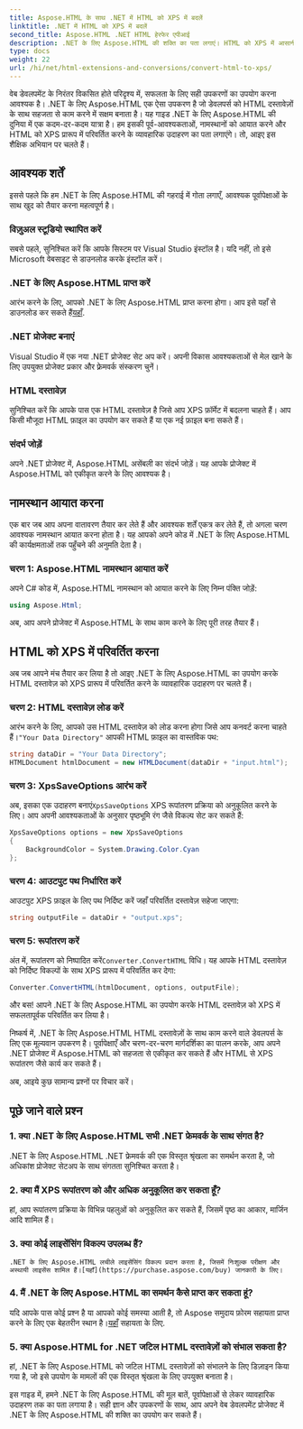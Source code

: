 ```yaml
---
title: Aspose.HTML के साथ .NET में HTML को XPS में बदलें
linktitle: .NET में HTML को XPS में बदलें
second_title: Aspose.HTML .NET HTML हेरफेर एपीआई
description: .NET के लिए Aspose.HTML की शक्ति का पता लगाएं। HTML को XPS में आसानी से बदलें। पूर्वापेक्षाएँ, चरण-दर-चरण मार्गदर्शिका और FAQ शामिल हैं।
type: docs
weight: 22
url: /hi/net/html-extensions-and-conversions/convert-html-to-xps/
---
```


वेब डेवलपमेंट के निरंतर विकसित होते परिदृश्य में, सफलता के लिए सही उपकरणों का उपयोग करना आवश्यक है। .NET के लिए Aspose.HTML एक ऐसा उपकरण है जो डेवलपर्स को HTML दस्तावेज़ों के साथ सहजता से काम करने में सक्षम बनाता है। यह गाइड .NET के लिए Aspose.HTML की दुनिया में एक कदम-दर-कदम यात्रा है। हम इसकी पूर्व-आवश्यकताओं, नामस्थानों को आयात करने और HTML को XPS प्रारूप में परिवर्तित करने के व्यावहारिक उदाहरण का पता लगाएंगे। तो, आइए इस शैक्षिक अभियान पर चलते हैं।

## आवश्यक शर्तें

इससे पहले कि हम .NET के लिए Aspose.HTML की गहराई में गोता लगाएँ, आवश्यक पूर्वापेक्षाओं के साथ खुद को तैयार करना महत्वपूर्ण है।

### विज़ुअल स्टूडियो स्थापित करें

सबसे पहले, सुनिश्चित करें कि आपके सिस्टम पर Visual Studio इंस्टॉल है। यदि नहीं, तो इसे Microsoft वेबसाइट से डाउनलोड करके इंस्टॉल करें।

### .NET के लिए Aspose.HTML प्राप्त करें

 आरंभ करने के लिए, आपको .NET के लिए Aspose.HTML प्राप्त करना होगा। आप इसे यहाँ से डाउनलोड कर सकते हैं[यहाँ](https://releases.aspose.com/html/net/).

### .NET प्रोजेक्ट बनाएं

Visual Studio में एक नया .NET प्रोजेक्ट सेट अप करें। अपनी विकास आवश्यकताओं से मेल खाने के लिए उपयुक्त प्रोजेक्ट प्रकार और फ़्रेमवर्क संस्करण चुनें।

### HTML दस्तावेज़

सुनिश्चित करें कि आपके पास एक HTML दस्तावेज़ है जिसे आप XPS फ़ॉर्मेट में बदलना चाहते हैं। आप किसी मौजूदा HTML फ़ाइल का उपयोग कर सकते हैं या एक नई फ़ाइल बना सकते हैं।

### संदर्भ जोड़ें

अपने .NET प्रोजेक्ट में, Aspose.HTML असेंबली का संदर्भ जोड़ें। यह आपके प्रोजेक्ट में Aspose.HTML को एकीकृत करने के लिए आवश्यक है।

## नामस्थान आयात करना

एक बार जब आप अपना वातावरण तैयार कर लेते हैं और आवश्यक शर्तें एकत्र कर लेते हैं, तो अगला चरण आवश्यक नामस्थान आयात करना होता है। यह आपको अपने कोड में .NET के लिए Aspose.HTML की कार्यक्षमताओं तक पहुँचने की अनुमति देता है।

### चरण 1: Aspose.HTML नामस्थान आयात करें

अपने C# कोड में, Aspose.HTML नामस्थान को आयात करने के लिए निम्न पंक्ति जोड़ें:

```csharp
using Aspose.Html;
```

अब, आप अपने प्रोजेक्ट में Aspose.HTML के साथ काम करने के लिए पूरी तरह तैयार हैं।

## HTML को XPS में परिवर्तित करना

अब जब आपने मंच तैयार कर लिया है तो आइए .NET के लिए Aspose.HTML का उपयोग करके HTML दस्तावेज़ को XPS प्रारूप में परिवर्तित करने के व्यावहारिक उदाहरण पर चलते हैं।

### चरण 2: HTML दस्तावेज़ लोड करें

 आरंभ करने के लिए, आपको उस HTML दस्तावेज़ को लोड करना होगा जिसे आप कनवर्ट करना चाहते हैं।`"Your Data Directory"` आपकी HTML फ़ाइल का वास्तविक पथ:

```csharp
string dataDir = "Your Data Directory";
HTMLDocument htmlDocument = new HTMLDocument(dataDir + "input.html");
```

### चरण 3: XpsSaveOptions आरंभ करें

 अब, इसका एक उदाहरण बनाएं`XpsSaveOptions` XPS रूपांतरण प्रक्रिया को अनुकूलित करने के लिए। आप अपनी आवश्यकताओं के अनुसार पृष्ठभूमि रंग जैसे विकल्प सेट कर सकते हैं:

```csharp
XpsSaveOptions options = new XpsSaveOptions
{
    BackgroundColor = System.Drawing.Color.Cyan
};
```

### चरण 4: आउटपुट पथ निर्धारित करें

आउटपुट XPS फ़ाइल के लिए पथ निर्दिष्ट करें जहाँ परिवर्तित दस्तावेज़ सहेजा जाएगा:

```csharp
string outputFile = dataDir + "output.xps";
```

### चरण 5: रूपांतरण करें

 अंत में, रूपांतरण को निष्पादित करें`Converter.ConvertHTML` विधि। यह आपके HTML दस्तावेज़ को निर्दिष्ट विकल्पों के साथ XPS प्रारूप में परिवर्तित कर देगा:

```csharp
Converter.ConvertHTML(htmlDocument, options, outputFile);
```

और बस! आपने .NET के लिए Aspose.HTML का उपयोग करके HTML दस्तावेज़ को XPS में सफलतापूर्वक परिवर्तित कर लिया है।

निष्कर्ष में, .NET के लिए Aspose.HTML HTML दस्तावेज़ों के साथ काम करने वाले डेवलपर्स के लिए एक मूल्यवान उपकरण है। पूर्वापेक्षाएँ और चरण-दर-चरण मार्गदर्शिका का पालन करके, आप अपने .NET प्रोजेक्ट में Aspose.HTML को सहजता से एकीकृत कर सकते हैं और HTML से XPS रूपांतरण जैसे कार्य कर सकते हैं।

अब, आइये कुछ सामान्य प्रश्नों पर विचार करें।

## पूछे जाने वाले प्रश्न

### 1. क्या .NET के लिए Aspose.HTML सभी .NET फ्रेमवर्क के साथ संगत है?
   .NET के लिए Aspose.HTML .NET फ्रेमवर्क की एक विस्तृत श्रृंखला का समर्थन करता है, जो अधिकांश प्रोजेक्ट सेटअप के साथ संगतता सुनिश्चित करता है।

### 2. क्या मैं XPS रूपांतरण को और अधिक अनुकूलित कर सकता हूँ?
   हां, आप रूपांतरण प्रक्रिया के विभिन्न पहलुओं को अनुकूलित कर सकते हैं, जिसमें पृष्ठ का आकार, मार्जिन आदि शामिल हैं।

### 3. क्या कोई लाइसेंसिंग विकल्प उपलब्ध हैं?
    .NET के लिए Aspose.HTML लचीले लाइसेंसिंग विकल्प प्रदान करता है, जिसमें निःशुल्क परीक्षण और अस्थायी लाइसेंस शामिल हैं।[यहाँ](https://purchase.aspose.com/buy) जानकारी के लिए।

### 4. मैं .NET के लिए Aspose.HTML का समर्थन कैसे प्राप्त कर सकता हूं?
   यदि आपके पास कोई प्रश्न है या आपको कोई समस्या आती है, तो Aspose समुदाय फ़ोरम सहायता प्राप्त करने के लिए एक बेहतरीन स्थान है।[यहाँ](https://forum.aspose.com/) सहायता के लिए.

### 5. क्या Aspose.HTML for .NET जटिल HTML दस्तावेज़ों को संभाल सकता है?
   हां, .NET के लिए Aspose.HTML को जटिल HTML दस्तावेज़ों को संभालने के लिए डिज़ाइन किया गया है, जो इसे उपयोग के मामलों की एक विस्तृत श्रृंखला के लिए उपयुक्त बनाता है।

इस गाइड में, हमने .NET के लिए Aspose.HTML की मूल बातें, पूर्वापेक्षाओं से लेकर व्यावहारिक उदाहरण तक का पता लगाया है। सही ज्ञान और उपकरणों के साथ, आप अपने वेब डेवलपमेंट प्रोजेक्ट में .NET के लिए Aspose.HTML की शक्ति का उपयोग कर सकते हैं।